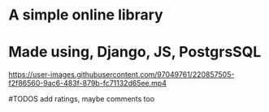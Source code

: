 # A simple online library
# Made using, Django, JS, PostgrsSQL




https://user-images.githubusercontent.com/97049761/220857505-f2f86560-9ac6-483f-879b-fc71132d65ee.mp4

#TODOS
add ratings, maybe comments too

